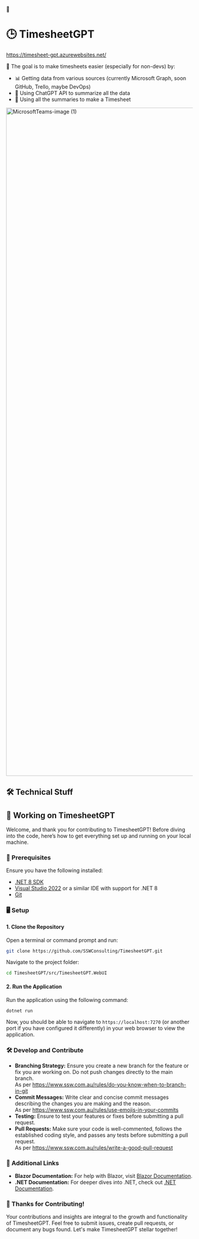 🤖
# 🕒 TimesheetGPT


https://timesheet-gpt.azurewebsites.net/

🎯 The goal is to make timesheets easier (especially for non-devs) by:
- 📊 Getting data from various sources (currently Microsoft Graph, soon GitHub, Trello, maybe DevOps)
- 🤖 Using ChatGPT API to summarize all the data
- 📝 Using all the summaries to make a Timesheet

<img width="1800" alt="MicrosoftTeams-image (1)" src="https://github.com/bradystroud/TimesheetGPT/assets/38869720/c953851f-b5f8-4f95-aed9-bcbcb21d1e3d">

## 🛠 Technical Stuff

## 🚀 Working on TimesheetGPT

Welcome, and thank you for contributing to TimesheetGPT! Before diving into the code, here’s how to get everything set up and running on your local machine.

### 🧰 Prerequisites

Ensure you have the following installed:
- [.NET 8 SDK](https://dotnet.microsoft.com/download/dotnet/8.0)
- [Visual Studio 2022](https://visualstudio.microsoft.com/vs/) or a similar IDE with support for .NET 8
- [Git](https://git-scm.com/)

### 🖥 Setup

#### 1. **Clone the Repository**

Open a terminal or command prompt and run:
   ```bash
   git clone https://github.com/SSWConsulting/TimesheetGPT.git
   ```
Navigate to the project folder:
   ```bash
   cd TimesheetGPT/src/TimesheetGPT.WebUI
   ```

#### 2. **Run the Application**

Run the application using the following command:
   ```bash
   dotnet run
   ```
Now, you should be able to navigate to `https://localhost:7270` (or another port if you have configured it differently) in your web browser to view the application.

### 🛠 Develop and Contribute

- **Branching Strategy:** Ensure you create a new branch for the feature or fix you are working on. Do not push changes directly to the main branch.  
As per https://www.ssw.com.au/rules/do-you-know-when-to-branch-in-git
- **Commit Messages:** Write clear and concise commit messages describing the changes you are making and the reason.  
As per https://www.ssw.com.au/rules/use-emojis-in-your-commits
- **Testing:** Ensure to test your features or fixes before submitting a pull request.
- **Pull Requests:** Make sure your code is well-commented, follows the established coding style, and passes any tests before submitting a pull request.  
As per https://www.ssw.com.au/rules/write-a-good-pull-request

### 🔗 Additional Links
- **Blazor Documentation:** For help with Blazor, visit [Blazor Documentation](https://docs.microsoft.com/en-us/aspnet/core/blazor/?view=aspnetcore-5.0).
- **.NET Documentation:** For deeper dives into .NET, check out [.NET Documentation](https://docs.microsoft.com/en-us/dotnet/).

### 🙌 Thanks for Contributing!
Your contributions and insights are integral to the growth and functionality of TimesheetGPT. Feel free to submit issues, create pull requests, or document any bugs found. Let's make TimesheetGPT stellar together!
